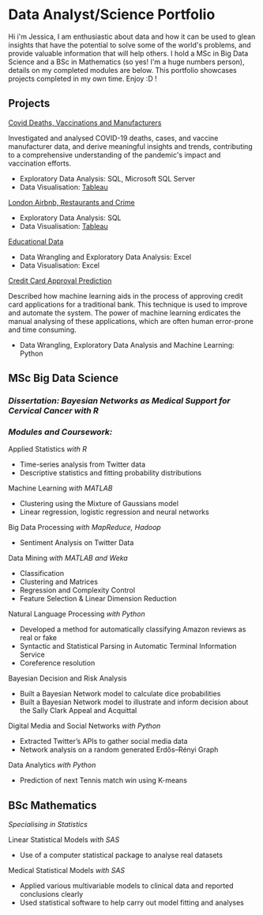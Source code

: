 # Data Analyst/Science Portfolio 

Hi i'm Jessica,
I am enthusiastic about data and how it can be used to glean insights that have the potential to solve some of the world's problems, and provide valuable information that will help others. I hold a MSc in Big Data Science and a BSc in Mathematics (so yes! I'm a huge numbers person), details on my completed modules are below. This portfolio showcases projects completed in my own time. Enjoy :D !

##   
## Projects

[Covid Deaths, Vaccinations and Manufacturers](https://github.com/Data-JA/Covid-19-Deaths-Vaccinations-and-Manufacturers)

Investigated and analysed COVID-19 deaths, cases, and vaccine manufacturer data, and derive meaningful insights and trends, contributing to a comprehensive understanding of the pandemic's impact and vaccination efforts.
* Exploratory Data Analysis: SQL, Microsoft SQL Server 
* Data Visualisation: [Tableau](link)

         
[London Airbnb, Restaurants and Crime](https://github.com/Data-JA/London-Airbnb-Restaurants-and-Crime)
* Exploratory Data Analysis: SQL
* Data Visualisation: [Tableau](link)

        
[Educational Data](https://github.com/Data-JA/Education-Data) 
* Data Wrangling and Exploratory Data Analysis: Excel
* Data Visualisation: Excel

     
[Credit Card Approval Prediction](https://github.com/Data-JA/credit-card-approval-prediction)

Described how machine learning aids in the process of approving credit card applications for a traditional bank. This technique is used to improve and automate the system. The power of machine learning erdicates the manual analysing of these applications, which are often human error-prone and time consuming.
* Data Wrangling, Exploratory Data Analysis and Machine Learning: Python


##   
## MSc Big Data Science

### _Dissertation: Bayesian Networks as Medical Support for Cervical Cancer with R_

### _Modules and Coursework:_

Applied Statistics _with R_
* Time-series analysis from Twitter data 
* Descriptive statistics and fitting probability distributions 

Machine Learning _with MATLAB_
* Clustering using the Mixture of Gaussians model 
* Linear regression, logistic regression and neural networks 

Big Data Processing _with MapReduce, Hadoop_
* Sentiment Analysis on Twitter Data 

Data Mining _with MATLAB and Weka_
* Classification
* Clustering and Matrices 
* Regression and Complexity Control 
* Feature Selection & Linear Dimension Reduction 

Natural Language Processing _with Python_
* Developed a method for automatically classifying Amazon reviews as real or fake
* Syntactic and Statistical Parsing in Automatic Terminal Information Service
* Coreference resolution

Bayesian Decision and Risk Analysis
* Built a Bayesian Network model to calculate dice probabilities
* Built a Bayesian Network model to illustrate and inform decision about the Sally Clark Appeal and Acquittal

Digital Media and Social Networks _with Python_
* Extracted Twitter’s APIs to gather social media data
* Network analysis on a random generated Erdős–Rényi Graph

Data Analytics _with Python_
* Prediction of next Tennis match win using K-means 

##   
## BSc Mathematics 

_Specialising in Statistics_ 

Linear Statistical Models _with SAS_
* Use of a computer statistical package to analyse real datasets

Medical Statistical Models _with SAS_
* Applied various multivariable models to clinical data and reported conclusions clearly
* Used statistical software to help carry out model fitting and analyses

